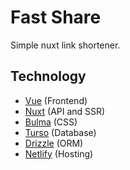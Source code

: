 # Fast Share

Simple nuxt link shortener.

## Technology

- [Vue](https://vuejs.org/) (Frontend)
- [Nuxt](https://nuxt.org/) (API and SSR)
- [Bulma](https://bulma.io/) (CSS)
- [Turso](https://turso.tech/) (Database)
- [Drizzle](https://orm.drizzle.team//) (ORM)
- [Netlify](https://www.netlify.com/) (Hosting)
